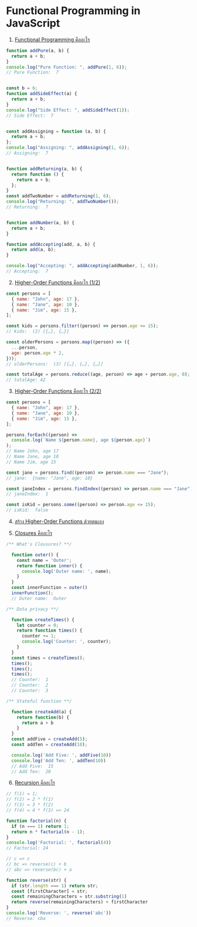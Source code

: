 # Functional Programming in JavaScript

1. [Functional Programming คืออะไร](https://www.youtube.com/watch?v=-iNKn5eBIak&list=PLOgiLP3tCaPUDsXEB-3dGGO3oxGDRMmQe&index=2)

```JavaScript
function addPure(a, b) {
  return a + b;
}
console.log("Pure Function: ", addPure(1, 6));
// Pure Function:  7


const b = 6;
function addSideEffect(a) {
  return a + b;
}
console.log("Side Effect: ", addSideEffect(1));
// Side Effect:  7


const addAssigning = function (a, b) {
  return a + b;
};
console.log("Assigning: ", addAssigning(1, 6));
// Assigning:  7


function addReturning(a, b) {
  return function () {
    return a + b;
  };
}
const addTwoNumber = addReturning(1, 6);
console.log("Returning: ", addTwoNumber());
// Returning:  7


function addNumber(a, b) {
  return a + b;
}

function addAccepting(add, a, b) {
  return add(a, b);
}

console.log("Accepting: ", addAccepting(addNumber, 1, 6));
// Accepting:  7
```

2. [Higher-Order Functions คืออะไร (1/2)](https://www.youtube.com/watch?v=kapV19HYHzE&list=PLOgiLP3tCaPUDsXEB-3dGGO3oxGDRMmQe&index=3)

```JavaScript
const persons = [
  { name: "John", age: 17 },
  { name: "Jane", age: 10 },
  { name: "Jim", age: 15 },
];

const kids = persons.filter((person) => person.age <= 15);
// kids:  (2) [{…}, {…}]

const olderPersons = persons.map((person) => ({
  ...person,
  age: person.age * 2,
}));
// olderPersons:  (3) [{…}, {…}, {…}]

const totalAge = persons.reduce((age, person) => age + person.age, 0);
// totalAge: 42
```

3. [Higher-Order Functions คืออะไร (2/2)](https://www.youtube.com/watch?v=pEFbMsogLdo&list=PLOgiLP3tCaPUDsXEB-3dGGO3oxGDRMmQe&index=4)

```JavaScript
const persons = [
  { name: "John", age: 17 },
  { name: "Jane", age: 10 },
  { name: "Jim", age: 15 },
];

persons.forEach((person) =>
  console.log(`Name ${person.name}, age ${person.age}`)
);
// Name John, age 17
// Name Jane, age 10
// Name Jim, age 15

const jane = persons.find((person) => person.name === "Jane");
// jane:  {name: "Jane", age: 10}

const janeIndex = persons.findIndex((person) => person.name === "Jane");
// janeIndex:  1

const isKid = persons.some((person) => person.age <= 15);
// isKid:  false
```

4. [สร้าง Higher-Order Functions ด้วยตนเอง](https://www.youtube.com/watch?v=FbeLpM6V9pA&list=PLOgiLP3tCaPUDsXEB-3dGGO3oxGDRMmQe&index=5)

5. [Closures คืออะไร](https://www.youtube.com/watch?v=Qb1bHuyc4XI&list=PLOgiLP3tCaPUDsXEB-3dGGO3oxGDRMmQe&index=6)

```JavaScript
/** What's Clousures? **/

  function outer() {
    const name = 'Outer';
    return function inner() {
      console.log('Outer name: ', name);
    }
  }
  const innerFunction = outer()
  innerFunction();
  // Outer name:  Outer
```

```JavaScript
/** Data privacy **/

  function createTimes() {
    let counter = 0;
    return function times() {
      counter += 1;
      console.log('Counter: ', counter);
    }
  }
  const times = createTimes();
  times();
  times();
  times();
  // Counter:  1
  // Counter:  2
  // Counter:  3
```

```JavaScript
/** Stateful function **/

  function createAdd(a) {
    return function(b) {
      return a + b
    }
  }
  const addFive = createAdd(5);
  const addTen = createAdd(10);

  console.log('Add Five: ', addFive(10))
  console.log('Add Ten: ', addTen(10))
  // Add Five:  15
  // Add Ten:  20
```

6. [Recursion คืออะไร](https://www.youtube.com/watch?v=tZ9ofxNNql0&list=PLOgiLP3tCaPUDsXEB-3dGGO3oxGDRMmQe&index=7)

```JavaScript
// f(1) = 1;
// f(2) = 2 * f(1)
// f(3) = 3 * f(2)
// f(4) = 4 * f(3) => 24

function factorial(n) {
  if (n === 1) return 1;
  return n * factorial(n - 1);
}
console.log('Factorial: ', factorial(4))
// Factorial: 24
```

```JavaScript
// c => c
// bc => reverse(c) + b
// abc => reverse(bc) + a

function reverse(str) {
  if (str.length === 1) return str;
  const [firstCharacter] = str;
  const remainingCharacters = str.substring(1)
  return reverse(remainingCharacters) + firstCharacter
}
console.log('Reverse: ', reverse('abc'))
// Reverse: cba
```
